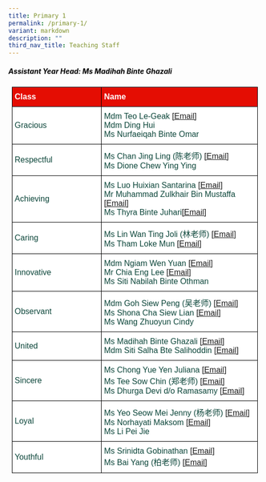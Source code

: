```yaml
---
title: Primary 1
permalink: /primary-1/
variant: markdown
description: ""
third_nav_title: Teaching Staff
---
```

<h5 style="color:#000000">Assistant Year Head: Ms Madihah Binte Ghazali</h5>
<style type="text/css">
.tg  {border-collapse:collapse;border-spacing:0;margin:0px auto;}
.tg td{border-color:black;border-style:solid;border-width:1px;font-family:Arial, sans-serif;font-size:16px;
  overflow:hidden;padding:10px 5px;word-break:normal;}
.tg th{border-color:black;border-style:solid;border-width:1px;font-family:Arial, sans-serif;font-size:16px;
  font-weight:normal;overflow:hidden;padding:10px 5px;word-break:normal;}
.tg .tg-yhj3{background-color:#FFF;color:#0C463A;text-align:left;vertical-align:middle}
.tg .tg-feqv{background-color:#E40D03;color:#666;font-weight:bold;text-align:left;vertical-align:middle}
.tg .tg-o5fr{background-color:#FFF;color:#FD6500;text-align:left;vertical-align:middle}
</style>

<table class="tg" style="undefined;table-layout: fixed; width: 491px">
<colgroup>
<col style="width: 200px">
<col style="width: 360px">
</colgroup>
<tbody>
 <tr>
<td class="tg-feqv"><span style="color:#FFFFFF;background-color:#E40D03">Class</span></td>
<td class="tg-feqv"><span style="color:#FFFFFF;background-color:#E40D03">Name</span></td>
</tr>
<tr>
<td class="tg-yhj3">Gracious</td>
<td class="tg-yhj3">Mdm Teo Le-Geak <a target="_blank" rel="noopener noreferrer nofollow" href="mailto:teo_le_geak@schools.gov.sg">[Email]</a><br>Mdm Ding Hui<br>Ms Nurfaeiqah Binte Omar</td>
</tr>
<tr>
<td class="tg-yhj3">Respectful</td>
<td class="tg-yhj3">Ms Chan Jing Ling (陈老师) <a target="_blank" rel="noopener noreferrer nofollow" href="mailto:chan_jing_ling@schools.gov.sg">[Email]</a><br>Ms Dione Chew Ying Ying</td>
</tr>
<tr>
<td class="tg-yhj3">Achieving</td>
<td class="tg-yhj3">Ms Luo Huixian Santarina <a target="_blank" rel="noopener noreferrer nofollow" href="mailto:luo_huixian_santarina@schools.gov.sg">[Email]</a><br>
Mr Muhammad Zulkhair Bin Mustaffa <a target="_blank" rel="noopener noreferrer nofollow" href="mailto:muhammad_zulkhair_mustaffa@schools.gov.sg">[Email]</a><br>Ms Thyra Binte Juhari<a target="_blank" rel="noopener noreferrer nofollow" href="mailto:thyra_juhari@schools.gov.sg">[Email]</a></td>
</tr>
<tr>
<td class="tg-yhj3">Caring</td>
<td class="tg-yhj3">Ms Lin Wan Ting Joli (林老师) <a target="_blank" rel="noopener noreferrer nofollow" href="mailto:lin_wanting_joli@schools.gov.sg">[Email]</a><br>Ms Tham Loke Mun <a target="_blank" rel="noopener noreferrer nofollow" href="mailto:tham_loke_mun_a@schools.gov.sg">[Email]</a></td>
</tr>
<tr>
<td class="tg-yhj3">Innovative</td>
<td class="tg-yhj3">Mdm Ngiam Wen Yuan <a target="_blank" rel="noopener noreferrer nofollow" href="mailto:ngiam_wen_yuan@schools.gov.sg">[Email]</a><br>Mr Chia Eng Lee <a target="_blank" rel="noopener noreferrer nofollow" href="mailto:chia_eng_lee_a@schools.gov.sg">[Email]</a><br>Ms Siti Nabilah Binte Othman</td>
</tr>
<tr>
<td class="tg-yhj3">Observant</td>
<td class="tg-yhj3">Mdm Goh Siew Peng (吴老师) <a target="_blank" rel="noopener noreferrer nofollow" href="mailto:goh_siew_peng@schools.gov.sg">[Email]</a><br>Ms Shona Cha Siew Lian <a target="_blank" rel="noopener noreferrer nofollow" href="mailto:shona_cha_siew_lian@schools.gov.sg">[Email]</a><br>Ms Wang Zhuoyun Cindy</td>
</tr>
<tr>
<td class="tg-yhj3">United</td>
<td class="tg-yhj3">Ms Madihah Binte Ghazali <a target="_blank" rel="noopener noreferrer nofollow" href="mailto:madihah_ghazali@schools.gov.sg">[Email]</a><br>Mdm Siti Salha Bte Salihoddin <a target="_blank" rel="noopener noreferrer nofollow" href="mailto:siti_salha_salihoddin@schools.gov.sg">[Email]</a></td>
</tr>
<tr>
<td class="tg-yhj3">Sincere</td>
<td class="tg-yhj3">Ms Chong Yue Yen Juliana <a target="_blank" rel="noopener noreferrer nofollow" href="mailto:chong_yue_yen@schools.gov.sg">[Email]</a><br>Ms Tee Sow Chin (郑老师) <a target="_blank" rel="noopener noreferrer nofollow" href="mailto:tee_sow_chin@schools.gov.sg">[Email]</a><br>Ms Dhurga Devi d/o Ramasamy <a target="_blank" rel="noopener noreferrer nofollow" href="mailto:dhurga_devi_ramasamy@schools.gov.sg">[Email]</a></td>
</tr>
<tr>
<td class="tg-yhj3">Loyal</td>
<td class="tg-yhj3">Ms Yeo Seow Mei Jenny (杨老师) <a target="_blank" rel="noopener noreferrer nofollow" href="mailto:jenny_yeo_seow_mei@schools.gov.sg">[Email]</a><br>Ms Norhayati Maksom <a target="_blank" rel="noopener noreferrer nofollow" href="mailto:norhayati_maksom@schools.gov.sg">[Email]</a><br>Ms Li Pei Jie</td>
</tr>
<tr>
<td class="tg-yhj3">Youthful</td>
<td class="tg-yhj3">Ms Srinidta Gobinathan <a target="_blank" rel="noopener noreferrer nofollow" href="mailto:srinidta_gobinathan@schools.gov.sg">[Email]</a><br>Ms Bai Yang (柏老师) <a target="_blank" rel="noopener noreferrer nofollow" href="mailto:bai_yang@moe.edu.sg">[Email]</a></td>
</tr>

</tbody>
</table>